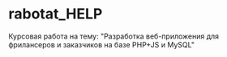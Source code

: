 # rabotat_HELP
Курсовая работа на тему: "Разработка веб-приложения для фрилансеров и заказчиков на базе PHP+JS и MySQL"
